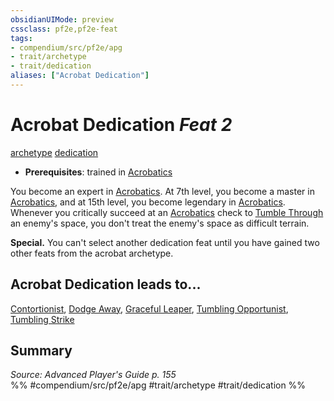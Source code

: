 ```yaml
---
obsidianUIMode: preview
cssclass: pf2e,pf2e-feat
tags:
- compendium/src/pf2e/apg
- trait/archetype
- trait/dedication
aliases: ["Acrobat Dedication"]
---
```

# Acrobat Dedication  *Feat 2*  
[archetype](/rules/traits/archetype.md)  [dedication](/rules/traits/dedication.md)  

- **Prerequisites**: trained in [Acrobatics](/compendium/skills.md#Acrobatics)

You become an expert in [Acrobatics](/compendium/skills.md#Acrobatics). At 7th level, you become a master in [Acrobatics](/compendium/skills.md#Acrobatics), and at 15th level, you become legendary in [Acrobatics](/compendium/skills.md#Acrobatics). Whenever you critically succeed at an [Acrobatics](/compendium/skills.md#Acrobatics) check to [Tumble Through](/rules/actions/tumble-through.md) an enemy's space, you don't treat the enemy's space as difficult terrain.

**Special.** You can't select another dedication feat until you have gained two other feats from the acrobat archetype.

## Acrobat Dedication leads to...

[Contortionist](/compendium/feats/contortionist-apg.md), [Dodge Away](/compendium/feats/dodge-away-apg.md), [Graceful Leaper](/compendium/feats/graceful-leaper-apg.md), [Tumbling Opportunist](/compendium/feats/tumbling-opportunist-apg.md), [Tumbling Strike](/compendium/feats/tumbling-strike-apg.md)

## Summary

*Source: Advanced Player's Guide p. 155*  
%% #compendium/src/pf2e/apg #trait/archetype #trait/dedication %%